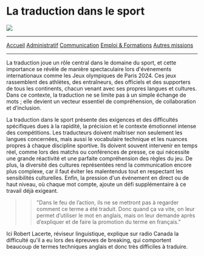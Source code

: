 # **La traduction dans le sport**

![](https://tradupla.com/wp-content/uploads/2018/03/deportes-300x200.jpg.webp)
***
[Accueil](https://github.com/Aime3329/Aime/blob/main/index.md) [Administratif](https://github.com/Aime3329/Aime/blob/main/administratif.md) [Communication](https://github.com/Aime3329/Aime/blob/main/Communication.md) [Emploi & Formations](https://github.com/Aime3329/Aime/blob/main/Emploi%20et%20formation.md) [Autres missions](https://github.com/Aime3329/Aime/blob/main/autres.md)
***
La traduction joue un rôle central dans le domaine du sport, et cette importance se révèle de manière spectaculaire lors d'événements internationaux comme les Jeux olympiques de Paris 2024. Ces jeux rassemblent des athlètes, des entraîneurs, des officiels et des supporters de tous les continents, chacun venant avec ses propres langues et cultures. Dans ce contexte, la traduction ne se limite pas à un simple échange de mots ; elle devient un vecteur essentiel de compréhension, de collaboration et d’inclusion.

La traduction dans le sport présente des exigences et des difficultés spécifiques dues à la rapidité, la précision et le contexte émotionnel intense des compétitions. Les traducteurs doivent maîtriser non seulement les langues concernées, mais aussi le vocabulaire technique et les nuances propres à chaque discipline sportive. Ils doivent souvent intervenir en temps réel, comme lors des matchs ou conférences de presse, ce qui nécessite une grande réactivité et une parfaite compréhension des règles du jeu. De plus, la diversité des cultures représentées rend la communication encore plus complexe, car il faut éviter les malentendus tout en respectant les sensibilités culturelles. Enfin, la pression d'un événement en direct ou de haut niveau, où chaque mot compte, ajoute un défi supplémentaire à ce travail déjà exigeant.

>> "Dans le feu de l’action, ils ne se mettront pas à regarder comment ce terme a été traduit. Donc quand ça va vite, on leur permet d’utiliser le mot en anglais, mais on leur demande après d’expliquer et de faire la promotion du terme en français." 

Ici Robert Lacerte, réviseur linguistique, explique sur radio Canada la difficulté qu'il a eu lors des épreuves de breaking, qui comportent beaucoup de termes techniques anglais et donc très difficiles à traduire.



